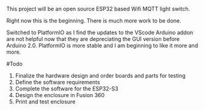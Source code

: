 This project will be an open source ESP32 based Wifi MQTT light switch. 

Right now this is the beginning. There is much more work to be done.

Switched to PlatformIO as I find the updates to the VScode Arduino addon are not helpful now that they are depreciating the GUI version before Arduino 2.0. PlatformIO is more stable and I am beginning to like it more and more.

#Todo
1. Finalize the hardware design and order boards and parts for testing
2. Define the software requirements
3. Complete the software for the ESP32-S3
4. Design the enclosure in Fusion 360
5. Print and test enclosure
